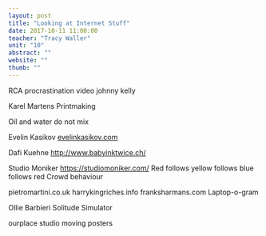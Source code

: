 ```yaml
---
layout: post
title: "Looking at Internet Stuff"
date: 2017-10-11 11:00:00
teacher: "Tracy Waller"
unit: "10"
abstract: ""
website: ""
thumb: ""
---
```


RCA procrastination video
johnny kelly

Karel Martens
Printmaking

Oil and water do not mix

Evelin Kasikov
[evelinkasikov.com](http://evelinkasikov.com/)

Dafi Kuehne
http://www.babyinktwice.ch/

Studio Moniker
https://studiomoniker.com/
Red follows yellow follows blue follows red
Crowd behaviour

pietromartini.co.uk
harrykingriches.info
franksharmans.com
Laptop-o-gram

Ollie Barbieri
Solitude Simulator

ourplace studio
moving posters
